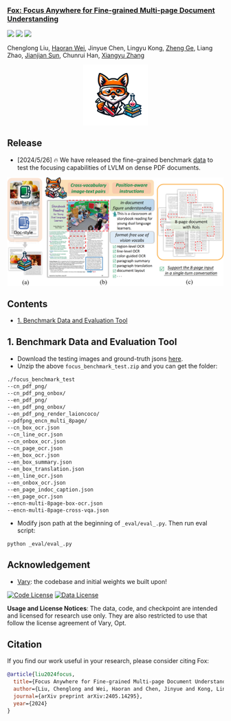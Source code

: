 <h3><a href="https://github.com/ucaslcl/Fox/blob/main/Fox_paper.pdf">Fox: Focus Anywhere for Fine-grained Multi-page Document Understanding</a></h3>
<a href="https://arxiv.org/abs/2405.14295"><img src="https://img.shields.io/badge/Paper-PDF-orange"></a> 
<a href="https://ucaslcl.github.io/foxhome/"><img src="https://img.shields.io/badge/Project-Page-Green"></a>
<!-- <a href='https://huggingface.co/kppkkp/OneChart/tree/main'><img src='https://img.shields.io/badge/%F0%9F%A4%97%20Hugging%20Face-Models-blue'></a> -->
<a href="https://zhuanlan.zhihu.com/p/699450474"><img src="https://img.shields.io/badge/zhihu-yellow"></a> 

Chenglong Liu, [Haoran Wei](https://scholar.google.com/citations?user=J4naK0MAAAAJ&hl=en), Jinyue Chen, Lingyu Kong, [Zheng Ge](https://joker316701882.github.io/), Liang Zhao, [Jianjian Sun](https://scholar.google.com/citations?user=MVZrGkYAAAAJ&hl=en), Chunrui Han, [Xiangyu Zhang](https://scholar.google.com/citations?user=yuB-cfoAAAAJ&hl=en)
	


<p align="center">
<img src="assets/Fox.png" style="width: 150px" align=center>
</p>

## Release
- [2024/5/26] 🔥 We have released the fine-grained benchmark [data](https://drive.google.com/file/d/1dYll_BBuJIefvHmLHmgJZsg6Qkfzi4gj/view?usp=sharing) to test the focusing capabilities of LVLM on dense PDF documents.


<p align="center">
<img src="assets/intro_00.png" style="width: 700px" align=center>
</p>


## Contents
- [1. Benchmark Data and Evaluation Tool](#1-benchmark-data-and-evaluation-tool)



## 1. Benchmark Data and Evaluation Tool
- Download the testing images and ground-truth jsons [here](https://drive.google.com/file/d/1dYll_BBuJIefvHmLHmgJZsg6Qkfzi4gj/view?usp=sharing).
- Unzip the above `focus_benchmark_test.zip` and you can get the folder:
```shell
./focus_benchmark_test
--cn_pdf_png/
--cn_pdf_png_onbox/
--en_pdf_png/
--en_pdf_png_onbox/
--en_pdf_png_render_laioncoco/
--pdfpng_encn_multi_8page/
--cn_box_ocr.json
--cn_line_ocr.json
--cn_onbox_ocr.json
--cn_page_ocr.json
--en_box_ocr.json
--en_box_summary.json
--en_box_translation.json
--en_line_ocr.json
--en_onbox_ocr.json
--en_page_indoc_caption.json
--en_page_ocr.json
--encn-multi-8page-box-ocr.json
--encn-multi-8page-cross-vqa.json
```
- Modify json path at the beginning of `_eval/eval_.py`. Then run eval script:
   
```shell
python _eval/eval_.py
```


## Acknowledgement
- [Vary](https://github.com/Ucas-HaoranWei/Vary): the codebase and initial weights we built upon!

[![Code License](https://img.shields.io/badge/Code%20License-Apache_2.0-green.svg)](https://github.com/tatsu-lab/stanford_alpaca/blob/main/LICENSE)
[![Data License](https://img.shields.io/badge/Data%20License-CC%20By%20NC%204.0-red.svg)](https://github.com/tatsu-lab/stanford_alpaca/blob/main/DATA_LICENSE)

**Usage and License Notices**: The data, code, and checkpoint are intended and licensed for research use only. They are also restricted to use that follow the license agreement of Vary, Opt. 


## Citation
If you find our work useful in your research, please consider citing Fox:
```bibtex
@article{liu2024focus,
  title={Focus Anywhere for Fine-grained Multi-page Document Understanding},
  author={Liu, Chenglong and Wei, Haoran and Chen, Jinyue and Kong, Lingyu and Ge, Zheng and Zhu, Zining and Zhao, Liang and Sun, Jianjian and Han, Chunrui and Zhang, Xiangyu},
  journal={arXiv preprint arXiv:2405.14295},
  year={2024}
}
```
